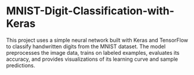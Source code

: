 # MNIST-Digit-Classification-with-Keras
This project uses a simple neural network built with Keras and TensorFlow to classify handwritten digits from the MNIST dataset. The model preprocesses the image data, trains on labeled examples, evaluates its accuracy, and provides visualizations of its learning curve and sample predictions.
